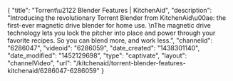 {
    "title": "Torrent\u2122 Blender Features | KitchenAid",
    "description": "Introducing the revolutionary Torrent Blender from KitchenAid\u00ae: the first-ever magnetic drive blender for home use. \nThe magnetic drive technology lets you lock the pitcher into place and power through your favorite recipes. So you can blend more, and work less.",
    "channelid": "6286047",
    "videoid": "6286059",
    "date_created": "1438301140",
    "date_modified": "1452129698",
    "type": "captivate",
    "layout": "channelVideo",
    "url": "\/kitchenaid\/torrent-blender-features-kitchenaid\/6286047-6286059"
}